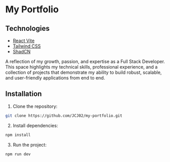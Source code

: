 # My Portfolio

## Technologies
- [React Vite](https://vite.dev/)
- [Tailwind CSS](https://tailwindcss.com/)
- [ShadCN](https://ui.shadcn.com/)

A reflection of my growth, passion, and expertise as a Full Stack Developer. This space highlights my technical skills, professional experience, and a collection of projects that demonstrate my ability to build robust, scalable, and user-friendly applications from end to end.

## Installation

1. Clone the repository:
```bash
git clone https://github.com/JCJ02/my-portfolio.git
```

2. Install dependencies:
```bash
npm install
```

3. Run the project:
```bash
npm run dev
```